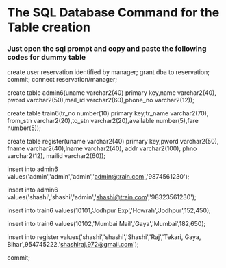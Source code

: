 # The SQL Database Command for the Table creation
### Just open the sql prompt and copy and paste the following codes for dummy table


create user reservation identified by manager;
grant dba to reservation;
commit;
connect reservation/manager;

create table admin6(uname varchar2(40) primary key,name varchar2(40),
	pword varchar2(50),mail_id varchar2(60),phone_no varchar2(12));

create table train6(tr_no number(10) primary key,tr_name varchar2(70),
	from_stn varchar2(20),to_stn varchar2(20),available number(5),fare number(5));


create table register(uname varchar2(40) primary key,pword varchar2(50),
	fname varchar2(40),lname varchar2(40),
	addr varchar2(100), phno varchar2(12), mailid varchar2(60));


insert into admin6 values('admin','admin','admin','admin@train.com','9874561230');

insert into admin6 values('shashi','shashi','admin','shashi@train.com','98323561230');


insert into train6 values(10101,'Jodhpur Exp','Howrah','Jodhpur',152,450);

insert into train6 values(10102,'Mumbai Mail','Gaya','Mumbai',182,650);

insert into register values('shashi','shashi','Shashi','Raj','Tekari, Gaya, Bihar',954745222,'shashiraj.972@gmail.com');

commit;
